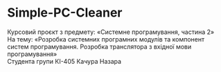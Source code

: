 # Simple-PC-Cleaner
Курсовий проєкт з предмету: «Системне програмування, частина 2»  
На тему: «Розробка системних програмних модулів та компонент систем програмування. Розробка транслятора з вхідної мови програмування»  
Студента групи КІ-405 Качура Назара
